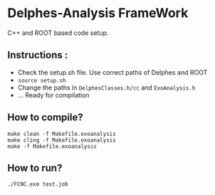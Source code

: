 # Delphes-Analysis FrameWork 

C++ and ROOT based code setup.

## Instructions : 
 - Check the setup.sh file. Use correct paths of Delphes and ROOT
 - `source setup.sh`
 - Change the paths in `DelphesClasses.h/cc` and `ExoAnalysis.h`
 - ... Ready for compilation

## How to compile?

```
make clean -f Makefile.exoanalysis
make cling -f Makefile.exoanalysis
make -f Makefile.exoanalysis
``` 

## How to run?
```
./FCNC.exe test.job
```